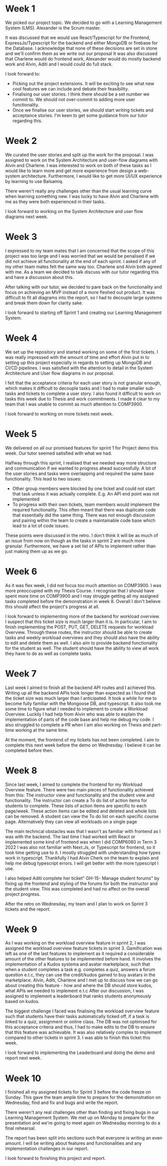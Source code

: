 # Week 1

We picked our project topic. We decided to go with a Learning Management System (LMS). Alexander is the Scrum master.

It was discussed that we would use React/Typescript for the Frontend, ExpressJs/Typescript for the backend and either MongoDB or firebase for the Database. I acknowledge that none of these decisions are set in stone and we'll confirm them as we write out our proposal
It was also discussed that Charlene would do frontend work, Alexander would do mostly backend work and Alvin, Aditi and I would could do full stack.

I look forward to:

- Picking out the project extensions. It will be exciting to see what new cool features we can include and debate their feasibility.
- Finalising our user stories. I think there should be a set number we commit to. We should not over-commit to adding more user functionality.
- Once we finalise our user stories, we should start writing tickets and acceptance stories. I'm keen to get some guidance from our tutor regarding this.

# Week 2

We curated the user stories and split up the work for the proposal. I was assigned to work on the System Architecture and user-flow diagrams with Alvin and Charlene.
I was interested to work on both of these tasks as I would like to learn more and get more experience from design a web-system architecture. Furthermore, I would like to get more UI/UX experience by learning to use Balsamiq.

There weren't really any challenges other than the usual learning curve when learning something new. I was lucky to have Alvin and Charlene with me as they were both experienced in their tasks.

I look forward to working on the System Architecture and user flow diagrams next week.

# Week 3

I expressed to my team mates that I am concerned that the scope of this project was too large and I was worried that we would be penalised if we did not achieve all functionality at the end of each sprint. I asked if any of my other team mates felt the same way too. Charlene and Alvin both agreed with me.
As a team we decided to talk discuss with our tutor regarding this and have a discussion about this.

After talking with our tutor, we decided to pare back on the functionality and focus on achieving an MVP instead of a more fleshed out product.
It was difficult to fit all diagrams into the report, so I had to decouple large systems and break them down for clarity sake.

I look forward to starting off Sprint 1 and creating our Learning Management System.

# Week 4

We set up the repository and started working on some of the first tickets. I was really impressed with the amount of time and effort Alvin put in to setting up this project especially in regards to setting up MongoDB and CI/CD pipelines.
I was satisfied with the attention to detail in the System Architecture and User flow diagrams in our proposal.

I felt that the acceptance criteria for each user story is not granular enough, which makes it difficult to decouple tasks and I had to make smaller sub-tasks and tickets to complete a user story.
I also found it difficult to work on tasks this week due to Thesis and work commitments. I made it clear to my team that I was unable to commit as much attention to COMP3900.

I look forward to working on more tickets next week.

# Week 5

We delivered on all our promised features for sprint 1 for Project demo this week. Our tutor seemed satisfied with what we had.

Halfway through this sprint, I realised that we needed way more structure and communication if we wanted to progress ahead successfully.
A lot of the user stories and tasks were overlapping and required the same base functionality.
This lead to two issues:

- Other group members were blocked by one ticket and could not start that task unless it was actually complete. E.g. An API end point was not implemented
- To progress with their own tickets, team members would implement the required functionality. This often meant that there was duplicate code that essentially did the same thing.
  There was not enough discussion and pairing within the team to create a maintainable code base which lead to a lot of code issues.

These points were discussed in the retro. I don't think it will be as much of an issue from now on though as the tasks in sprint 2 are much more granular.
Furthermore, we have a set list of APIs to implement rather than just making them up as we go.

# Week 6

As it was flex week, I did not focus too much attention on COMP3900. I was more preoccupied with my Thesis Course. I recognise that I should have spent more time on COMP3900 and I may struggle getting all my assigned tasks completed before the demonstration in week 8. Overall I don't believe this should affect the project's progress at all.

I look forward to implementing more of the backend for workload overview. I suspect that this ticket size is much larger than it is. In particular, I aim to finish implementing the POST, PUT, GET, DELETE requests for workload Overview. Through these routes, the instructor should be able to create tasks and weekly workload overviews and they should also have the ability to edit and delete them as well.
I also aim to provide backend functionality for the student as well. The student should have the ability to view all work they have to do as well as complete tasks.

# Week 7

Last week I aimed to finish all the backend API routes and I achieved this.
Writing up all the backend APIs took longer than expected as I found that the ticket size was much larger than I anticipated. It took a while for me to become fully familiar with the Mongoose DB, and typescript.
It also took me some time to figure what I needed to implement to create a Workload Overview.
Luckily I had help from Alvin who was able to explain the implementation of parts of the code base and help me debug my code.
I also struggled to complete a PR when I am also working on Thesis and part-time working at the same time.

At the moment, the frontend of my tickets has not been completed. I aim to complete this next week before the demo on Wednesday. I believe it can be completed before then.

# Week 8

Since last week, I aimed to complete the frontend for my Workload Overview feature. There were two main pieces of functionality achieved from this: The instructor view and functionality and the student view and functionality.
The instructor can create a To do list of action items for students to complete. These lists of action items are specific to each page/week. These action items can be edited and deleted and whole lists can be removed.
A student can view the To do list on each specific course page. Alternatively they can view all workloads on a single page

The main technical obstacles was that I wasn't as familiar with frontend as I was with the backend. The last time I had worked with React or implemented some kind of frontend was when I did COMP6080 in Term 3 2022
I was also not familiar with Next.Js, or Typescript for frontend, so it took time getting use to it. I mostly struggled with understanding how types work in typescript. Thankfully I had Alvin Cherk on the team to explain and help me debug typescript errors.
I will get better with the more typescript I use.

I also helped Aditi complete her ticket" GH-15- Manage student forums" by fixing up the frontend and styling of the forums for both the instructor and the student view.
This was completed and had no affect on the overall project progress.

After the retro on Wednesday, my team and I plan to work on Sprint 3 tickets and the report.

# Week 9

As I was working on the workload overview feature in sprint 2, I was assigned the workload overview feature tickets in sprint 3.
Gamification was left as one of the last features to implement as it required a considerable amount of the other features to be implemented before hand. It involves the implementation of a Kudos systema and avatar marketplace, such that when a student completes a task e.g. completes a quiz, answers a forum question e.t.c, they can use the credit/kudos gained to buy avatars in the marketplace.
Alvin, Aditi, Charlene and I met up to discuss how we can go about creating this feature - how and where the DB should store kudos, what APIs we needed to implement e.t.c
After our discussion, I was assigned to implement a leaderboard that ranks students anonymously based on kudos.

The biggest challenge I faced was finalising the workload overview feature such that students have their tasks automatically ticked off, if a task is linked to a quiz, assignment or online class.
The DB was not optimised for this acceptance criteria and thus, I had to make edits to the DB to ensure that this feature was achievable. It was also relatively complex to implement compared to other tickets in sprint 3. I was able to finish this ticket this week.

I look forward to implementing the Leaderboard and doing the demo and report next week.

# Week 10

I finished all my assigned tickets for Sprint 3 before the code freeze on Sunday. This gave the team ample time to prepare for the demonstration on Wednesday, find and fix and bugs and write the report.

There weren't any real challenges other than finding and fixing bugs in our Learning Management System.
We met up on Monday to prepare for the presentation and we're going to meet again on Wednesday morning to do a final rehearsal.

The report has been split into sections such that everyone is writing an even amount. I will be writing about features and functionalities and any implementation challenges in our report.

I look forward to finishing this project and report.
